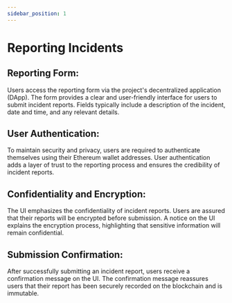 ```yaml
---
sidebar_position: 1
---
```


# Reporting Incidents

## Reporting Form:

Users access the reporting form via the project's decentralized application (DApp).
The form provides a clear and user-friendly interface for users to submit incident reports.
Fields typically include a description of the incident, date and time, and any relevant details.

## User Authentication:

To maintain security and privacy, users are required to authenticate themselves using their Ethereum wallet addresses.
User authentication adds a layer of trust to the reporting process and ensures the credibility of incident reports.

## Confidentiality and Encryption:

The UI emphasizes the confidentiality of incident reports. Users are assured that their reports will be encrypted before submission.
A notice on the UI explains the encryption process, highlighting that sensitive information will remain confidential.

## Submission Confirmation:

After successfully submitting an incident report, users receive a confirmation message on the UI.
The confirmation message reassures users that their report has been securely recorded on the blockchain and is immutable.
